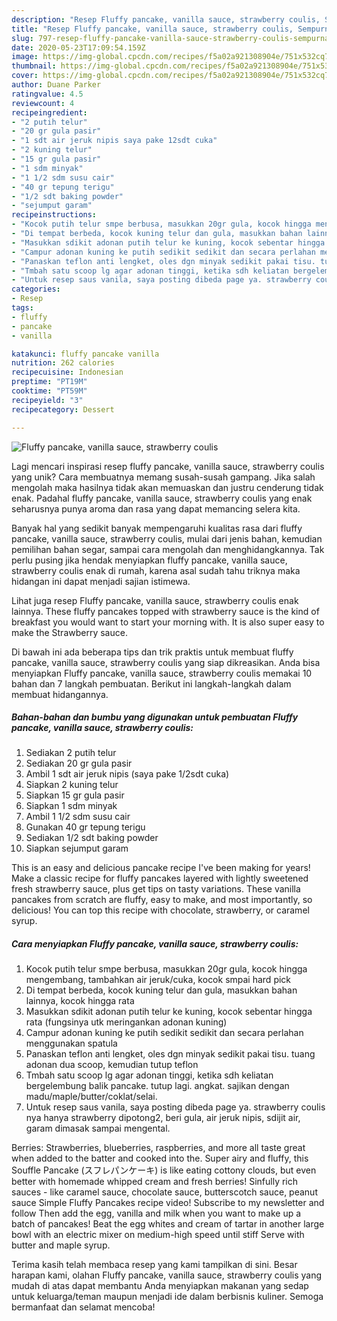 ```yaml
---
description: "Resep Fluffy pancake, vanilla sauce, strawberry coulis, Sempurna"
title: "Resep Fluffy pancake, vanilla sauce, strawberry coulis, Sempurna"
slug: 797-resep-fluffy-pancake-vanilla-sauce-strawberry-coulis-sempurna
date: 2020-05-23T17:09:54.159Z
image: https://img-global.cpcdn.com/recipes/f5a02a921308904e/751x532cq70/fluffy-pancake-vanilla-sauce-strawberry-coulis-foto-resep-utama.jpg
thumbnail: https://img-global.cpcdn.com/recipes/f5a02a921308904e/751x532cq70/fluffy-pancake-vanilla-sauce-strawberry-coulis-foto-resep-utama.jpg
cover: https://img-global.cpcdn.com/recipes/f5a02a921308904e/751x532cq70/fluffy-pancake-vanilla-sauce-strawberry-coulis-foto-resep-utama.jpg
author: Duane Parker
ratingvalue: 4.5
reviewcount: 4
recipeingredient:
- "2 putih telur"
- "20 gr gula pasir"
- "1 sdt air jeruk nipis saya pake 12sdt cuka"
- "2 kuning telur"
- "15 gr gula pasir"
- "1 sdm minyak"
- "1 1/2 sdm susu cair"
- "40 gr tepung terigu"
- "1/2 sdt baking powder"
- "sejumput garam"
recipeinstructions:
- "Kocok putih telur smpe berbusa, masukkan 20gr gula, kocok hingga mengembang, tambahkan air jeruk/cuka, kocok smpai hard pick"
- "Di tempat berbeda, kocok kuning telur dan gula, masukkan bahan lainnya, kocok hingga rata"
- "Masukkan sdikit adonan putih telur ke kuning, kocok sebentar hingga rata (fungsinya utk meringankan adonan kuning)"
- "Campur adonan kuning ke putih sedikit sedikit dan secara perlahan menggunakan spatula"
- "Panaskan teflon anti lengket, oles dgn minyak sedikit pakai tisu. tuang adonan dua scoop, kemudian tutup teflon"
- "Tmbah satu scoop lg agar adonan tinggi, ketika sdh keliatan bergelembung balik pancake. tutup lagi. angkat. sajikan dengan madu/maple/butter/coklat/selai."
- "Untuk resep saus vanila, saya posting dibeda page ya. strawberry coulis nya hanya strawberry dipotong2, beri gula, air jeruk nipis, sdijit air, garam dimasak sampai mengental."
categories:
- Resep
tags:
- fluffy
- pancake
- vanilla

katakunci: fluffy pancake vanilla 
nutrition: 262 calories
recipecuisine: Indonesian
preptime: "PT19M"
cooktime: "PT59M"
recipeyield: "3"
recipecategory: Dessert

---
```



![Fluffy pancake, vanilla sauce, strawberry coulis](https://img-global.cpcdn.com/recipes/f5a02a921308904e/751x532cq70/fluffy-pancake-vanilla-sauce-strawberry-coulis-foto-resep-utama.jpg)

Lagi mencari inspirasi resep fluffy pancake, vanilla sauce, strawberry coulis yang unik? Cara membuatnya memang susah-susah gampang. Jika salah mengolah maka hasilnya tidak akan memuaskan dan justru cenderung tidak enak. Padahal fluffy pancake, vanilla sauce, strawberry coulis yang enak seharusnya punya aroma dan rasa yang dapat memancing selera kita.

Banyak hal yang sedikit banyak mempengaruhi kualitas rasa dari fluffy pancake, vanilla sauce, strawberry coulis, mulai dari jenis bahan, kemudian pemilihan bahan segar, sampai cara mengolah dan menghidangkannya. Tak perlu pusing jika hendak menyiapkan fluffy pancake, vanilla sauce, strawberry coulis enak di rumah, karena asal sudah tahu triknya maka hidangan ini dapat menjadi sajian istimewa.

Lihat juga resep Fluffy pancake, vanilla sauce, strawberry coulis enak lainnya. These fluffy pancakes topped with strawberry sauce is the kind of breakfast you would want to start your morning with. It is also super easy to make the Strawberry sauce.


Di bawah ini ada beberapa tips dan trik praktis untuk membuat fluffy pancake, vanilla sauce, strawberry coulis yang siap dikreasikan. Anda bisa menyiapkan Fluffy pancake, vanilla sauce, strawberry coulis memakai 10 bahan dan 7 langkah pembuatan. Berikut ini langkah-langkah dalam membuat hidangannya.

<!--inarticleads1-->

##### Bahan-bahan dan bumbu yang digunakan untuk pembuatan Fluffy pancake, vanilla sauce, strawberry coulis:

1. Sediakan 2 putih telur
1. Sediakan 20 gr gula pasir
1. Ambil 1 sdt air jeruk nipis (saya pake 1/2sdt cuka)
1. Siapkan 2 kuning telur
1. Siapkan 15 gr gula pasir
1. Siapkan 1 sdm minyak
1. Ambil 1 1/2 sdm susu cair
1. Gunakan 40 gr tepung terigu
1. Sediakan 1/2 sdt baking powder
1. Siapkan sejumput garam


This is an easy and delicious pancake recipe I&#39;ve been making for years! Make a classic recipe for fluffy pancakes layered with lightly sweetened fresh strawberry sauce, plus get tips on tasty variations. These vanilla pancakes from scratch are fluffy, easy to make, and most importantly, so delicious! You can top this recipe with chocolate, strawberry, or caramel syrup. 

<!--inarticleads2-->

##### Cara menyiapkan Fluffy pancake, vanilla sauce, strawberry coulis:

1. Kocok putih telur smpe berbusa, masukkan 20gr gula, kocok hingga mengembang, tambahkan air jeruk/cuka, kocok smpai hard pick
1. Di tempat berbeda, kocok kuning telur dan gula, masukkan bahan lainnya, kocok hingga rata
1. Masukkan sdikit adonan putih telur ke kuning, kocok sebentar hingga rata (fungsinya utk meringankan adonan kuning)
1. Campur adonan kuning ke putih sedikit sedikit dan secara perlahan menggunakan spatula
1. Panaskan teflon anti lengket, oles dgn minyak sedikit pakai tisu. tuang adonan dua scoop, kemudian tutup teflon
1. Tmbah satu scoop lg agar adonan tinggi, ketika sdh keliatan bergelembung balik pancake. tutup lagi. angkat. sajikan dengan madu/maple/butter/coklat/selai.
1. Untuk resep saus vanila, saya posting dibeda page ya. strawberry coulis nya hanya strawberry dipotong2, beri gula, air jeruk nipis, sdijit air, garam dimasak sampai mengental.


Berries: Strawberries, blueberries, raspberries, and more all taste great when added to the batter and cooked into the. Super airy and fluffy, this Souffle Pancake (スフレパンケーキ) is like eating cottony clouds, but even better with homemade whipped cream and fresh berries! Sinfully rich sauces - like caramel sauce, chocolate sauce, butterscotch sauce, peanut sauce Simple Fluffy Pancakes recipe video! Subscribe to my newsletter and follow Then add the egg, vanilla and milk when you want to make up a batch of pancakes! Beat the egg whites and cream of tartar in another large bowl with an electric mixer on medium-high speed until stiff Serve with butter and maple syrup. 

Terima kasih telah membaca resep yang kami tampilkan di sini. Besar harapan kami, olahan Fluffy pancake, vanilla sauce, strawberry coulis yang mudah di atas dapat membantu Anda menyiapkan makanan yang sedap untuk keluarga/teman maupun menjadi ide dalam berbisnis kuliner. Semoga bermanfaat dan selamat mencoba!
